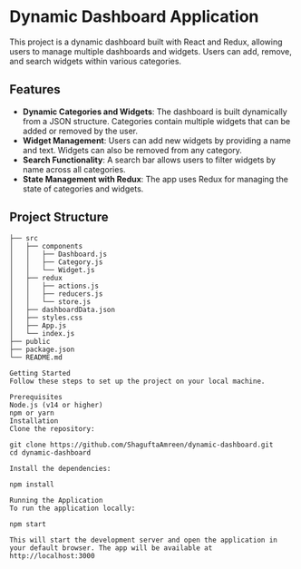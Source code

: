 # Dynamic Dashboard Application

This project is a dynamic dashboard built with React and Redux, allowing users to manage multiple dashboards and widgets. Users can add, remove, and search widgets within various categories.

## Features

- **Dynamic Categories and Widgets**: The dashboard is built dynamically from a JSON structure. Categories contain multiple widgets that can be added or removed by the user.
- **Widget Management**: Users can add new widgets by providing a name and text. Widgets can also be removed from any category.
- **Search Functionality**: A search bar allows users to filter widgets by name across all categories.
- **State Management with Redux**: The app uses Redux for managing the state of categories and widgets.

## Project Structure

```plaintext
├── src
│   ├── components
│   │   ├── Dashboard.js
│   │   ├── Category.js
│   │   └── Widget.js
│   ├── redux
│   │   ├── actions.js
│   │   ├── reducers.js
│   │   └── store.js
│   ├── dashboardData.json
│   ├── styles.css
│   ├── App.js
│   └── index.js
├── public
├── package.json
└── README.md

Getting Started
Follow these steps to set up the project on your local machine.

Prerequisites
Node.js (v14 or higher)
npm or yarn
Installation
Clone the repository:

git clone https://github.com/ShaguftaAmreen/dynamic-dashboard.git
cd dynamic-dashboard

Install the dependencies:

npm install

Running the Application
To run the application locally:

npm start

This will start the development server and open the application in your default browser. The app will be available at http://localhost:3000
